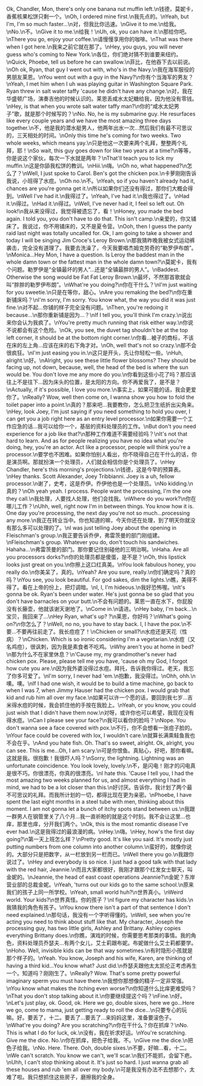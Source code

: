Ok, Chandler, Mon, there's only one banana nut muffin left.\n钱德，莫妮卡，香蕉核果松饼只剩一个。\nOh, I ordered mine first.\n我先点的。\nYeah, but I'm, I'm so much faster...\n对，但我比你迅速。\nGive it to me.\n给我。\nNo.\n不。\nGive it to me.\n给我！\nUh, ok, you can have it.\n那给你吧。\nThere you go, enjoy your coffee.\n请慢慢享用你的咖啡。\nThat was there when I got here.\n我来之前它就在那了。\nHey, you guys, you will never guess who's coming to New York.\n各位，你们绝对猜不到谁要来纽约。\nQuick, Phoebe, tell us before he can swallow.\n菲比，在他吞下去以前说。\nOh ok, Ryan, that guy I went out with, who's in the Navy.\n我在海军服役的男朋友莱恩。\nYou went out with a guy in the Navy?\n你有个当海军的男友？\nYeah, I met him when I uh was playing guitar in Washington Square Park. Ryan threw in salt water taffy 'cause he didn't have any change.\n对，我在华盛顿广场，演奏吉他的时候认识的。莱恩丢咸水太妃糖给我，因为他没有零钱。\nHey, is that when you wrote salt water taffy man?\n你的“咸水太妃男子”歌，就是那个时候写的？\nNo. No, he is my submarine guy. He resurfaces like every couple years and we have the most amazing three days together.\n不，他是我的潜水艇男人，他两年出水一次…然后我们有最不可思议的，三天相处的时间。\nOnly this time he's coming for two weeks. Two whole weeks, which means yay.\n只是他这一次要来两个礼拜，整整两个礼拜，耶！\nSo wait, this guy goes down for like two years at a time?\n等等，你是说这个家伙，每次一下水就是两年？\nThat'll teach you to lick my muffin.\n这是你舔我松饼的教训。\nHiii.\n嗨。\nOh no, what happened?\n怎么了？\nWell, I just spoke to Carol. Ben's got the chicken pox.\n卡萝刚刚告诉我说，小班得了水痘。\nOh no.\n不。\nYeah, so if you haven't already had it, chances are you're gonna get it.\n所以如果你们还没有得过，那你们大概会得到。\nWell I've had it.\n我得过了。\nYeah, I've had it.\n我也得过了。\nHad it.\n得过。\nHad it.\n得过。\nWell, I've never had it, I feel so left out. Oh look!\n我从来没得过，我觉得被遗忘了，看！\nHoney, you made the bed again. I told you, you don't have to do that. This isn't camp.\n亲爱的，你又铺床了。我说过，你不用铺床的，又不是夏令营。\nOoh, then I guess the panty raid last night was totally uncalled for. Ok, I am going to take a shower and today I will be singing Jim Croce's Leroy Brown.\n那我猜昨晚我被女式运动裤袭击，完全没有道理了。我要去洗澡了，今天我要唱杰姆克劳奇的“勒罗伊布朗”。\nMonica...Hey Mon, I have a question. Is Leroy the baddest man in the whole damn town or the fattest man in the whole damn town?\n莫妮卡，我有个问题。勒罗伊是“全镇最坏的男人”…还是“全镇最胖的男人”。\nBaddest. Otherwise the song would be Fat Fat Leroy Brown.\n最坏，不然那首歌就会叫“胖胖的勒罗伊布朗”。\nWhat're you doing?\n你在干什么？\nI'm just waiting for you sweetie.\n只是在等你，甜心。\nAre you remaking the bed?\n你在重新铺床吗？\nI'm sorry, I'm sorry. You know what, the way you did it was just fine.\n对不起…你铺的样子完全没有问题。\nThen, you're redoing it because...\n那你重新铺是因为…？\nIf I tell you, you'll think I'm crazy.\n说出来你会认为我疯了。\nYou're pretty much running that risk either way.\n你说不说都会有这个危险。\nOk, you see, the duvet tag shouldn't be at the top left corner, it should be at the bottom right corner.\n你看…被子的商标，不该在床的左上角…应该在床的右下角才对。\nOh, well that's not so crazy.\n那不会很疯狂。\nI'm just easing you in.\n这只是开头，先让你轻松一些。\nHuh, alright.\n好。\nAlright, you see these little flower blossoms? They should be facing up, not down, because, well, the head of the bed is where the sun would be. You don't love me any more do you.\n你看到这些小花了吗？那应该往上不是往下…因为床头的位置，是太阳的方向。你不再爱我了，是不是？\nActually, if it's possible, I love you more.\n事实上，如果可能的话，我会更爱你了。\nReally? Wow, well then come on, I wanna show you how to fold the toilet paper into a point.\n真的？那来吧…我要教你，怎么把卫生纸折出尖角来。\nHey, look Joey, I'm just saying if you need something to hold you over, I can get you a job right here as an entry level processor.\n如果你需要一个工作应急的话…我可以给你一个，基层的资料处理员的工作。\nBut don't you need experience for a job like that?\n那种工作难道不需要经验吗？\nIt's not that hard to learn. And as for people realizing you have no idea what you're doing, hey, you're an actor. Act like a processor, people will think you're a processor.\n要学也不困难。如果你怕别人看出，你不晓得自己在干什么的话，你是演员啊。那就扮演一个处理员，人们就会相信你是个处理员了。\nHey Chandler, here's this morning's projections.\n钱德，这是今早的预算表。\nHey thanks. Scott Alexander, Joey Tribbianni. Joey is a uh, fellow processor.\n谢了，史考，这是乔伊。乔伊他也是一个处理员。\nNo kidding.\n真的？\nOh yeah yeah. I process. People want the processing, I'm the one they call.\n我处理，人要找人处理，他们会找我。\nWhere do you work?\n你在哪儿工作？\nUhh, well, right now I'm in between things. You know how it is. One day you're processing, the next day you're not so much...processing any more.\n我正在转业当中。你也知道的嘛，今天你还在处理，到了明天你就没有那么多可以处理的了。\nI was just telling Joey about the opening in Fleischman's group.\n我正要告诉乔伊，弗雷茨曼的部门刚组建。\nFleischman's group. Whatever you do, don't touch his sandwiches. Hahaha...\n弗雷茨曼的部门。那你要记住别碰他的三明治啊。\nHaha. Are all you processors dorks?\n你的处理员都是傻蛋，是不是？\nOh, this lipstick looks just great on you.\n你擦上这口红真美。\nYou look fabulous honey, you really do.\n你美呆了，真的。\nYeah? Are you sure, really.\n你们确定吗？真的吗？\nYou see, you look beautiful. For god sakes, dim the lights.\n瞧，美得不得了。看在上帝的份上，把灯调暗。\nI, I, I'm hideous.\n我好恐怖喔。\nIt's gonna be ok. Ryan's been under water. He's just gonna be so glad that you don't have barnacles on your butt.\n不会有问题的。莱恩一直在水下，你屁股没有长藤壶，他就该谢天谢地了。\nCome in.\n请进。\nHey baby, I'm back...\n宝贝，我回来了…\nHey Ryan, what's up? ?\n莱恩，你好吗？\nWhat's going on?\n你怎么了？\nWell, no no, you have to stay back. I, I have the pox.\n不要…不要再往前走了。我长痘痘了！\nChicken or small?\n水痘还是天花（性病）？\nChicken. Which is so ironic considering I'm a vegetarian.\n水痘（又名鸡痘），很讽刺，因为我是素食者不吃鸡。\nWhy aren't you at home in bed?\n那为什么不在家里休息？\n'Cause my, my grandmother's never had chicken pox. Please, please tell me you have, 'cause oh my God, I forgot how cute you are.\n因为我外婆没得过水痘。拜托，告诉我你得过。老天，我忘了你多可爱了。\nI'm sorry, I never had 'em.\n抱歉，我没得过。\nOhh, ohh.\n噢。噢。\nIf I had one wish, it would be to build a time machine, go back to when I was 7, when Jimmy Hauser had the chicken pox. I would grab that kid and rub him all over my face.\n如果可以许一个愿的话，要回到我七岁…吉米得水痘的时候，我会抓住他的手按在我脸上。\nYeah, or you know, you could just wish that I didn't have them now.\n对呀，或许你也可以希望，我现在没有得水痘。\nCan I please see your face?\n我可以看你的脸吗？\nNope. You don't wanna see a face covered with pox.\n不行，你不会想看一张痘子脸的。\nYour face could be covered with lox, I wouldn't care.\n就算长满熏鲑鱼我也不会在乎。\nAnd you hate fish. Oh. That's so sweet, alright. Ok, alright, you can see. This is me...Oh, I am scary.\n可是你恨鱼。真贴心，好吧，那你看嘛。这就是我。很抱歉！我很吓人吗？\nSorry, the lightning. Lightning was an unfortunate coincidence. You look lovely, lovely.\n不，是闪电！刚才的闪电真是很不巧。你很漂亮，你真的很漂亮。\nI hate this. 'Cause I tell you, I had the most amazing two weeks planned for us, and almost everything I had in mind, we had to be a lot closer than this.\n好讨厌。告诉你，我计划了两个最不可思议的礼拜。而我所计划的一切，都得比现在更为亲密。\nPhoebe, I have spent the last eight months in a steel tube with men, thinking about this moment. I am not gonna let a bunch of itchy spots stand between us.\n我跟一群男人在钢管里关了八个月…我一直祈盼的就是这个时刻。我不会让这里…也痒，那里也痒，分开我们两个。\nOk, this is the most romantic disease I've ever had.\n这是我得过的最浪漫的病。\nHey.\n嗨。\nHey, how's the first day going?\n第一天上班怎么样？\nPretty good. It's like you said. It's mostly just putting numbers from one column into another column.\n蛮好的，就像你说的。大部分只是把数字，从一栏放到另一栏而已。\nWell there you go.\n我跟你说过了。\nHey and everybody is so nice. I just had a good talk with that lady with the red hair, Jeannie.\n而且大家都很好，我刚才跟那个红发女士聊天，叫金妮的。\nJeannie, the head of east coast operations Jeannie?\n金妮？东岸营业部的总裁金妮。\nYeah, 'turns out our kids go to the same school.\n原来我们的孩子上同一所学校。\nYeah, small world huh?\n世界真小。\nWeird world. Your kids?\n世界真怪。你的孩子？\nI figure my character has kids.\n我猜我的角色有孩子。\nYou know there isn't a part of that sentence I don't need explained.\n那句话，我没有一个字听得懂的。\nWell, see when you're acting you need to think about stuff like that. My character, Joseph the processing guy, has two little girls, Ashley and Brittany. Ashley copies everything Brittany does.\n你瞧，演戏的时候，你需要思考那类的事情。我的角色，资料处理员乔瑟夫…有两个女儿，艾士莉跟布妮。布妮做什么艾士莉都要学。\nHoho. Well, invisible kids can be that way sometimes.\n有时隐形小孩就是那个样子的。\nYeah. You know, Joseph and his wife, Karen, are thinking of having a third kid...You know what? Just did.\n乔瑟夫跟他太太凯伦正考虑再生一个。知道吗？刚刚生了。\nReally? Wow. That's some pretty powerful imaginary sperm you must have there.\n我想你那想像的精子一定非常强。\nYou know what makes the itching even worse?\n你知道什么比痒更难受吗？\nThat you don't stop talking about it.\n你要继续提这个吗？\nFine.\n好。\nLet's just play, ok. Good, ok. Here we go, double sixes, here we go...Here we go, come to mama, just getting ready to roll the dice...\n只要专心的玩嘛。好。要丢了，十二。要丢了…要丢了…来妈妈这里，准备要滚色子。\nWhat're you doing? Are you scratching?\n你在干什么？你在抓痒？\nNo. This is what I do for luck, ok.\n没有，我在祈求好运。\nYou're scratching. Give me the dice. No.\n你在抓痒，把色子给我。不。\nGive me the dice.\n把色子给我。\nNo. Here. There. Ooh, double sixes.\n不要，好嘛…看，十二。\nWe can't scratch. You know we can't, we'll scar.\n我们不能抓，会留下疤。\nUhh, I can't stop thinking about it. It's just so hard. I just wanna grab all these houses and rub 'em all over my body.\n可是我没有办法不去想那个，太难了啦。我只想抓住这些房子，磨擦我的全身。
        